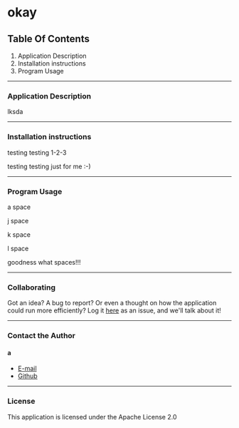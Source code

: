 # okay
    
## Table Of Contents
1.  Application Description
2.  Installation instructions
3.  Program Usage
    
_________________________________

### Application Description
    
lksda
    
_________________________________

### Installation instructions

testing testing 1-2-3

testing testing just for me :-)

_________________________________

### Program Usage

a space

j space


k space



l space




goodness what spaces!!!

_________________________________

### Collaborating

Got an idea?  A bug to report?  Or even a thought on how the application could run more efficiently?  Log it [here](https://github.com/a/a/issues) as an issue, and we'll talk about it!

_________________________________

### Contact the Author

#### a
- [E-mail](mailto:a)
- [Github](a)

_________________________________

### License

This application is licensed under the Apache License 2.0
